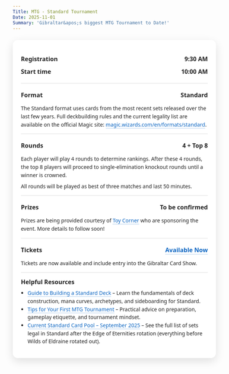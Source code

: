 ```yaml
---
Title: MTG - Standard Tournament
Date: 2025-11-01
Summary: 'Gibraltar&apos;s biggest MTG Tournament to Date!'
---
```



<meta name="description" content="Compete in the Magic: The Gathering Standard Tournament at the Gibraltar Card Show 2025. Test your deck, face top players, and claim great prizes.">
<meta property="og:image" content="featured-image.png" />


<style>
  /* Wrapper to center the card and allow it to expand */
  .event-wrapper {
    display: flex;
    justify-content: center;
    width: 100%;
  }

  .event-card {
    width: 100%;
    max-width: 1100px; /* wider than the theme's default prose width */
    margin: 24px auto;
    padding: 20px 22px;
    background: #ffffffcc;
    backdrop-filter: blur(6px);
    border-radius: 14px;
    box-shadow: 0 8px 24px rgba(0,0,0,0.12);
    font-family: 'Segoe UI', 'Helvetica Neue', Arial, sans-serif;
    color: #222;
  }

  /* On very large screens, give it even more breathing room */
  @media (min-width: 1400px) {
    .event-card {
      max-width: 1300px;
      padding: 28px 36px;
    }
  }

  .event-card .section {
    padding: 14px 0;
    border-top: 1px solid #ddd;
  }

  .event-card .row {
    display: flex;
    justify-content: space-between;
    gap: 12px;
    padding: 6px 0;
  }

  .event-card .label {
    font-weight: 700;
    font-size: 1.15em;
  }

  .event-card .value {
    font-weight: 600;
    font-size: 1.15em;
    text-align: right;
  }

  .event-card p {
    margin: 8px 0 0;
    line-height: 1.55;
  }

  .event-card a {
    color: #0b65c2;
    text-decoration: none;
    border-bottom: 1px solid rgba(11,101,194,0.35);
  }

  .event-card a:hover {
    border-bottom-color: rgba(11,101,194,0.7);
  }

  /* Dark mode */
  html.dark .event-card,
  :root.dark .event-card,
  [data-theme="dark"] .event-card {
    background: rgba(10, 25, 47, 0.85);
    color: #fff;
    box-shadow: 0 8px 24px rgba(0,0,0,0.5);
  }

  html.dark .event-card .section,
  :root.dark .event-card .section,
  [data-theme="dark"] .event-card .section {
    border-top-color: rgba(255,255,255,0.18);
  }

  html.dark .event-card a,
  :root.dark .event-card a,
  [data-theme="dark"] .event-card a {
    color: #7cb7ff;
    border-bottom-color: rgba(124,183,255,0.45);
  }

  @media (prefers-color-scheme: dark) {
    .event-card {
      background: rgba(10, 25, 47, 0.85);
      color: #fff;
      box-shadow: 0 8px 24px rgba(0,0,0,0.5);
    }
    .event-card .section {
      border-top-color: rgba(255,255,255,0.18);
    }
    .event-card a {
      color: #7cb7ff;
      border-bottom-color: rgba(124,183,255,0.45);
    }
  }
</style>


<section class="event-card">
  <div class="section" style="border-top: none;">
    <div class="row">
      <div class="label">Registration</div>
      <div class="value">9:30 AM</div>
    </div>
    <div class="row">
      <div class="label">Start time</div>
      <div class="value">10:00 AM</div>
    </div>
  </div>

  <div class="section">
    <div class="row">
      <div class="label">Format</div>
      <div class="value">Standard</div>
    </div>
    <p>
      The Standard format uses cards from the most recent sets released over the last few years.
      Full deckbuilding rules and the current legality list are available on the official Magic site:
      <a href="https://magic.wizards.com/en/formats/standard" target="_blank" rel="noopener">magic.wizards.com/en/formats/standard</a>.
    </p>
  </div>

  <div class="section">
    <div class="row">
      <div class="label">Rounds</div>
      <div class="value">4 + Top 8</div>
    </div>
    <p>
      Each player will play 4 rounds to determine rankings. After these 4 rounds,
      the top 8 players will proceed to single‑elimination knockout rounds until a winner is crowned.
      <p>
      All rounds will be played as best of three matches and last 50 minutes.
    </p>
  </div>

  <div class="section">
    <div class="row">
      <div class="label">Prizes</div>
      <div class="value">To be confirmed</div>
    </div>
    <p>
      Prizes are being provided courtesy of <a href="https://toycorner.gi/">Toy Corner</a> who are sponsoring the event.
      More details to follow soon!
    </p>
  </div>

  <div class="section">
    <div class="row">
      <div class="label">Tickets</div>
      <div class="value"><a href="/tickets">Available Now</a></div>
    </div>
    <p>
      Tickets are now available and include entry into the Gibraltar Card Show.
    </p>
  </div>

  <div class="section">
    <div class="label" style="margin-bottom: 8px;">Helpful Resources</div>
    <ul style="margin: 0; padding-left: 18px; line-height: 1.55;">
      <li><a href="https://mtgetsy.com/beginner-guide-competitive-mtg-standard-deck/" target="_blank" rel="noopener">Guide to Building a Standard Deck</a> – Learn the fundamentals of deck construction, mana curves, archetypes, and sideboarding for Standard.</li>
      <li><a href="https://magic.wizards.com/en/news/feature/your-first-tournament-2017-02-23" target="_blank" rel="noopener">Tips for Your First MTG Tournament</a> – Practical advice on preparation, gameplay etiquette, and tournament mindset.</li>
      <li><a href="https://draftsim.com/mtg-standard-rotation/" target="_blank" rel="noopener">Current Standard Card Pool – September 2025</a> – See the full list of sets legal in Standard after the Edge of Eternities rotation (everything before Wilds of Eldraine rotated out).</li>
    </ul>
  </div>
</section>
